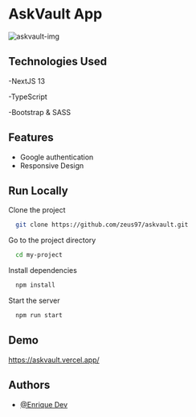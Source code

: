 # AskVault App
![askvault-img](https://github.com/zeus97/askvault/assets/110084225/b8c7ba23-93da-4393-900e-230a1f148ce0)



## Technologies Used

-NextJS 13

-TypeScript

-Bootstrap & SASS


## Features

- Google authentication
- Responsive Design


## Run Locally

Clone the project

```bash
  git clone https://github.com/zeus97/askvault.git
```

Go to the project directory

```bash
  cd my-project
```

Install dependencies

```bash
  npm install
```

Start the server

```bash
  npm run start
```


## Demo

https://askvault.vercel.app/


## Authors

- [@Enrique Dev](https://github.com/zeus97)
